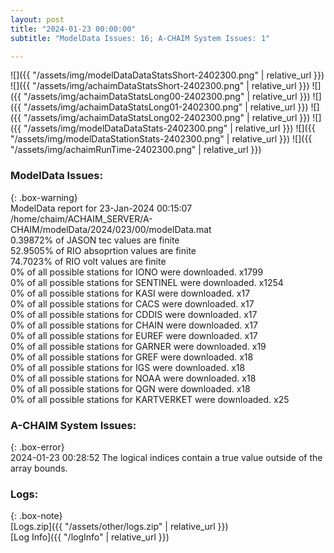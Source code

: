 ```yaml
---
layout: post
title: "2024-01-23 00:00:00"
subtitle: "ModelData Issues: 16; A-CHAIM System Issues: 1"

---
```


![]({{ "/assets/img/modelDataDataStatsShort-2402300.png" | relative_url }})
![]({{ "/assets/img/achaimDataStatsShort-2402300.png" | relative_url }})
![]({{ "/assets/img/achaimDataStatsLong00-2402300.png" | relative_url }})
![]({{ "/assets/img/achaimDataStatsLong01-2402300.png" | relative_url }})
![]({{ "/assets/img/achaimDataStatsLong02-2402300.png" | relative_url }})
![]({{ "/assets/img/modelDataDataStats-2402300.png" | relative_url }})
![]({{ "/assets/img/modelDataStationStats-2402300.png" | relative_url }})
![]({{ "/assets/img/achaimRunTime-2402300.png" | relative_url }})


### ModelData Issues:  
  
{: .box-warning}  
 ModelData report for 23-Jan-2024 00:15:07   
 /home/chaim/ACHAIM_SERVER/A-CHAIM/modelData/2024/023/00/modelData.mat   
 0.39872% of JASON tec values are finite   
 52.9505% of RIO absoprtion values are finite   
 74.7023% of RIO volt values are finite   
 0% of all possible stations for IONO were downloaded. x1799   
 0% of all possible stations for SENTINEL were downloaded. x1254   
 0% of all possible stations for KASI were downloaded. x17   
 0% of all possible stations for CACS were downloaded. x17   
 0% of all possible stations for CDDIS were downloaded. x17   
 0% of all possible stations for CHAIN were downloaded. x17   
 0% of all possible stations for EUREF were downloaded. x17   
 0% of all possible stations for GARNER were downloaded. x19   
 0% of all possible stations for GREF were downloaded. x18   
 0% of all possible stations for IGS were downloaded. x18   
 0% of all possible stations for NOAA were downloaded. x18   
 0% of all possible stations for QGN were downloaded. x18   
 0% of all possible stations for KARTVERKET were downloaded. x25   
  
### A-CHAIM System Issues:  
  
{: .box-error}  
2024-01-23 00:28:52 The logical indices contain a true value outside of the array bounds.  

### Logs:  
  
{: .box-note}  
[Logs.zip]({{ "/assets/other/logs.zip" | relative_url }})  
[Log Info]({{ "/logInfo" | relative_url }})  
